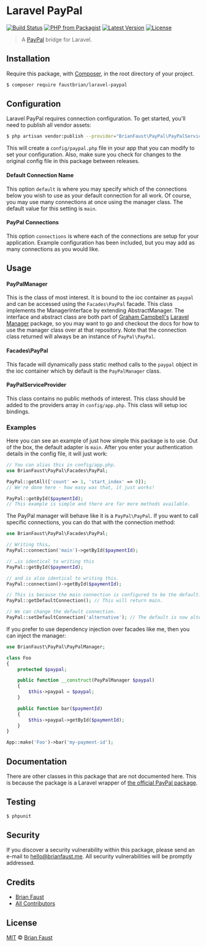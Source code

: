 # Laravel PayPal

[![Build Status](https://img.shields.io/travis/faustbrian/Laravel-PayPal/master.svg?style=flat-square)](https://travis-ci.org/faustbrian/Laravel-PayPal)
[![PHP from Packagist](https://img.shields.io/packagist/php-v/faustbrian/laravel-paypal.svg?style=flat-square)]()
[![Latest Version](https://img.shields.io/github/release/faustbrian/Laravel-PayPal.svg?style=flat-square)](https://github.com/faustbrian/Laravel-PayPal/releases)
[![License](https://img.shields.io/packagist/l/faustbrian/Laravel-PayPal.svg?style=flat-square)](https://packagist.org/packages/faustbrian/Laravel-PayPal)

> A [PayPal](https://paypal.com) bridge for Laravel.

## Installation

Require this package, with [Composer](https://getcomposer.org/), in the root directory of your project.

```bash
$ composer require faustbrian/laravel-paypal
```

## Configuration

Laravel PayPal requires connection configuration. To get started, you'll need to publish all vendor assets:

```bash
$ php artisan vendor:publish --provider="BrianFaust\PayPal\PayPalServiceProvider"
```

This will create a `config/paypal.php` file in your app that you can modify to set your configuration. Also, make sure you check for changes to the original config file in this package between releases.

#### Default Connection Name

This option `default` is where you may specify which of the connections below you wish to use as your default connection for all work. Of course, you may use many connections at once using the manager class. The default value for this setting is `main`.

#### PayPal Connections

This option `connections` is where each of the connections are setup for your application. Example configuration has been included, but you may add as many connections as you would like.

## Usage

#### PayPalManager

This is the class of most interest. It is bound to the ioc container as `paypal` and can be accessed using the `Facades\PayPal` facade. This class implements the ManagerInterface by extending AbstractManager. The interface and abstract class are both part of [Graham Campbell's](https://github.com/GrahamCampbell) [Laravel Manager](https://github.com/GrahamCampbell/Laravel-Manager) package, so you may want to go and checkout the docs for how to use the manager class over at that repository. Note that the connection class returned will always be an instance of `PayPal\PayPal`.

#### Facades\PayPal

This facade will dynamically pass static method calls to the `paypal` object in the ioc container which by default is the `PayPalManager` class.

#### PayPalServiceProvider

This class contains no public methods of interest. This class should be added to the providers array in `config/app.php`. This class will setup ioc bindings.

### Examples

Here you can see an example of just how simple this package is to use. Out of the box, the default adapter is `main`. After you enter your authentication details in the config file, it will just work:

```php
// You can alias this in config/app.php.
use BrianFaust\PayPal\Facades\PayPal;

PayPal::getAll(['count' => 1, 'start_index' => 0]);
// We're done here - how easy was that, it just works!

PayPal::getById($paymentId);
// This example is simple and there are far more methods available.
```

The PayPal manager will behave like it is a `PayPal\PayPal`. If you want to call specific connections, you can do that with the connection method:

```php
use BrianFaust\PayPal\Facades\PayPal;

// Writing this…
PayPal::connection('main')->getById($paymentId);

// …is identical to writing this
PayPal::getById($paymentId);

// and is also identical to writing this.
PayPal::connection()->getById($paymentId);

// This is because the main connection is configured to be the default.
PayPal::getDefaultConnection(); // This will return main.

// We can change the default connection.
PayPal::setDefaultConnection('alternative'); // The default is now alternative.
```

If you prefer to use dependency injection over facades like me, then you can inject the manager:

```php
use BrianFaust\PayPal\PayPalManager;

class Foo
{
    protected $paypal;

    public function __construct(PayPalManager $paypal)
    {
        $this->paypal = $paypal;
    }

    public function bar($paymentId)
    {
        $this->paypal->getById($paymentId);
    }
}

App::make('Foo')->bar('my-payment-id');
```

## Documentation

There are other classes in this package that are not documented here. This is because the package is a Laravel wrapper of [the official PayPal package](https://github.com/paypal/PayPal-PHP-SDK).

## Testing

``` bash
$ phpunit
```

## Security

If you discover a security vulnerability within this package, please send an e-mail to hello@brianfaust.me. All security vulnerabilities will be promptly addressed.

## Credits

- [Brian Faust](https://github.com/faustbrian)
- [All Contributors](../../contributors)

## License

[MIT](LICENSE) © [Brian Faust](https://brianfaust.me)
